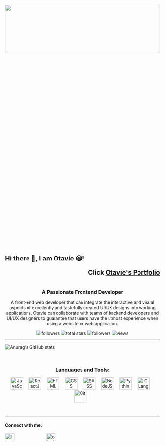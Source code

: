 <div height="100" width=>  
   <img src="https://github.com/Otavie/github_images/blob/main/github_profile2.jpg" height="20%" width="100%" />
</div>

## Hi there 👋, I am Otavie 😀! <p align="right">Click [Otavie's Portfolio](https://otavie.github.io/portfolio_v3/)</p>

<h1 align="center"></h1>
<h3 align="center">A Passionate Frontend Developer</h3>

<!-- Brief Intro -->
<p align="center">
   A front-end web developer that can integrate the interactive and visual aspects of excellently and tastefully created UI/UX designs into working applications. Otavie can collaborate with teams of backend developers and UI/UX designers to guarantee that users have the utmost experience when using a website or web application.
</p>

<!-- Link to my Socials -->
<p align="center">
   <a href="https://www.linkedin.com/in/otavie?tab=followers">
    <img alt="followers" title="Follow me on Github" src="https://custom-icon-badges.demolab.com/github/followers/Otavie?color=236ad3&labelColor=1155ba&style=for-the-badge&logo=person-add&label=Follow&logoColor=white"/></a>   
   <a href="https://github.com/Otavie?tab=repositories&sort=stargazers">
    <img alt="total stars" title="Total stars on GitHub" src="https://custom-icon-badges.demolab.com/github/stars/Otavie?color=55960c&style=for-the-badge&labelColor=488207&logo=star"/></a>
   <a href="https://github.com/Otavie?tab=followers">
    <img alt="followers" title="Follow me on Github" src="https://custom-icon-badges.demolab.com/github/followers/Otavie?color=236ad3&labelColor=1155ba&style=for-the-badge&logo=person-add&label=Follow&logoColor=white"/></a>
   <a href="https://github.com/Otavie/Simple-View-Counter">
   <img alt="views" title="GitHub profile views" src="https://freshidea.com/jonah/app/DenverCoder1-profile-views"/></a>
</p>

---

![Anurag's GitHub stats](https://github-readme-stats.vercel.app/api?username=otavie&show_icons=true&theme=transparent)

<br />

<h3 align="center">Languages and Tools:</h3>

<p align="center">
   <img align="center" alt="JavaScript" width="40px" style="padding-right: 15px;" src="https://cdn.jsdelivr.net/gh/devicons/devicon/icons/javascript/javascript-original.svg" />
   <img align="center" alt="ReactJS" width="40px" style="padding-right: 15px;" src="https://cdn.jsdelivr.net/gh/devicons/devicon/icons/react/react-original.svg" />
   <img align="center" alt="HTML" width="40px" style="padding-right: 15px;" src="https://cdn.jsdelivr.net/gh/devicons/devicon/icons/html5/html5-original.svg" />
   <img align="center" alt="CSS" width="40px" style="padding-right: 15px;" src="https://cdn.jsdelivr.net/gh/devicons/devicon/icons/css3/css3-original.svg" />
   <img align="center" alt="SASS" width="40px" style="padding-right: 15px;" src="https://cdn.jsdelivr.net/gh/devicons/devicon/icons/sass/sass-original.svg" />
   <img align="center" alt="NodeJS" width="40px" style="padding-right: 15px;" src="https://cdn.jsdelivr.net/gh/devicons/devicon/icons/nodejs/nodejs-original.svg" />
   <img align="center" alt="Pythin" width="40px" style="padding-right: 15px;" src="https://cdn.jsdelivr.net/gh/devicons/devicon/icons/python/python-original.svg" />
   <img align="center" alt="C Language" width="40px" style="padding-right: 15px;" src="https://cdn.jsdelivr.net/gh/devicons/devicon/icons/c/c-original.svg" />
   <img align="center" alt="Git" width="40px" style="padding-right: 15px;" src="https://cdn.jsdelivr.net/gh/devicons/devicon/icons/git/git-original.svg" />
</p>
<br />

---

<h4 align="left">Connect with me:</h4>
<a href="https://twitter.com/loveotavie" target="blank"><img align="center" src="https://raw.githubusercontent.com/rahuldkjain/github-profile-readme-generator/master/src/images/icons/Social/twitter.svg" alt="loveotavie" height="25" width="30" style="margin-right:100px;"/></a>
<a href="https://linkedin.com/in/otavie" target="blank"><img align="center" src="https://raw.githubusercontent.com/rahuldkjain/github-profile-readme-generator/master/src/images/icons/Social/linked-in-alt.svg" alt="otavie" height="25" width="30" /></a>
